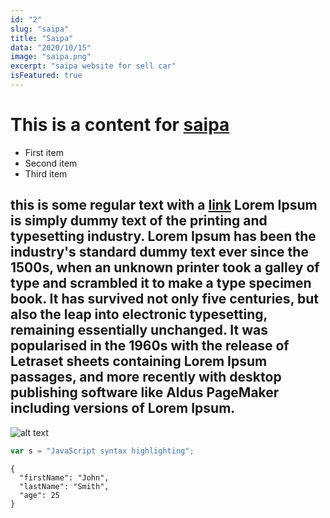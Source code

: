 ```yaml
---
id: "2"
slug: "saipa"
title: "Saipa"
data: "2020/10/15"
image: "saipa.png"
excerpt: "saipa website for sell car"
isFeatured: true
---
```


# This is a content for [saipa](https://saipa.com)

- First item
- Second item
- Third item


## this is some regular text with a [link](https://saipa.com) Lorem Ipsum is simply dummy text of the printing and typesetting industry. Lorem Ipsum has been the industry's standard dummy text ever since the 1500s, when an unknown printer took a galley of type and scrambled it to make a type specimen book. It has survived not only five centuries, but also the leap into electronic typesetting, remaining essentially unchanged. It was popularised in the 1960s with the release of Letraset sheets containing Lorem Ipsum passages, and more recently with desktop publishing software like Aldus PageMaker including versions of Lorem Ipsum.

![alt text](saipa2.jpg)


```javascript
var s = "JavaScript syntax highlighting";
```
```
{
  "firstName": "John",
  "lastName": "Smith",
  "age": 25
}
``` 
